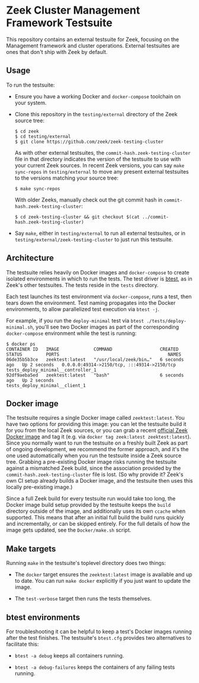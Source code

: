 Zeek Cluster Management Framework Testsuite
===========================================

This repository contains an external testsuite for Zeek, focusing on the
Management framework and cluster operations. External testsuites are ones that
don't ship with Zeek by default.

Usage
-----

To run the testsuite:

- Ensure you have a working Docker and `docker-compose` toolchain on your system.

- Clone this repository in the `testing/external` directory of the Zeek source
  tree:

      $ cd zeek
      $ cd testing/external
      $ git clone https://github.com/zeek/zeek-testing-cluster

  As with other external testsuites, the `commit-hash.zeek-testing-cluster` file
  in that directory indicates the version of the testsuite to use with your
  current Zeek sources. In recent Zeek versions, you can say `make sync-repos`
  in `testing/external` to move any present external testsuites to the versions
  matching your source tree:

      $ make sync-repos

  With older Zeeks, manually check out the git commit hash in
  `commit-hash.zeek-testing-cluster`:

      $ cd zeek-testing-cluster && git checkout $(cat ../commit-hash.zeek-testing-cluster)

- Say `make`, either in `testing/external` to run all external testsuites, or in
  `testing/external/zeek-testing-cluster` to just run this testsuite.

Architecture
------------

The testsuite relies heavily on Docker images and `docker-compose` to create
isolated environments in which to run the tests. The test driver is
[btest](https://github.com/zeek/btest), as in Zeek's other testsuites. The tests
reside in the `tests` directory.

Each test launches its test environment via `docker-compose`, runs a test, then
tears down the environment. Test naming propagates into the Docker environments,
to allow parallelized test execution via `btest -j`.

For example, if you run the `deploy-minimal` test via `btest
./tests/deploy-minimal.sh`, you'll see two Docker images as part of the
corresponding `docker-compose` environment while the test is running:

    $ docker ps
    CONTAINER ID   IMAGE             COMMAND                  CREATED         STATUS         PORTS                                         NAMES
    06de35b5b3ce   zeektest:latest   "/usr/local/zeek/bin…"   6 seconds ago   Up 2 seconds   0.0.0.0:49314->2150/tcp, :::49314->2150/tcp   tests_deploy_minimal__controller_1
    92df9aeba5ed   zeektest:latest   "bash"                   6 seconds ago   Up 2 seconds                                                 tests_deploy_minimal__client_1

Docker image
------------

The testsuite requires a single Docker image called `zeektest:latest`. You have
two options for providing this image: you can let the testsuite build it for you
from the local Zeek sources, or you can grab a recent [official Zeek Docker
image](https://hub.docker.com/u/zeekurity) and tag it (e.g. via `docker tag
zeek:latest zeektest:latest`). Since you normally want to run the testsuite on a
freshly built Zeek as part of ongoing development, we recommend the former
approach, and it's the one used automatically when you run the testsuite inside
a Zeek source tree. Grabbing a pre-existing Docker image risks running the
testsuite against a mismatched Zeek build, since the association provided by the
`commit-hash.zeek-testing-cluster` file is lost. (So why provide it? Zeek's own
CI setup already builds a Docker image, and the testsuite then uses this locally
pre-existing image.)

Since a full Zeek build for every testsuite run would take too long, the Docker
image build setup provided by the testsuite keeps the `build` directory outside
of the image, and additionally uses its own `ccache` when supported. This means
that after an initial full build the build runs quickly and incrementally, or
can be skipped entirely. For the full details of how the image gets updated, see
the `Docker/make.sh` script.

Make targets
------------

Running `make` in the testsuite's toplevel directory does two things:

- The `docker` target ensures the `zeektest:latest` image is available and up to
  date. You can run `make docker` explicitly if you just want to update the image.

- The `test-verbose` target then runs the tests themselves.

btest environments
------------------

For troubleshooting it can be helpful to keep a test's Docker images running
after the test finishes. The testsuite's `btest.cfg` provides two alternatives
to facilitate this:

- `btest -a debug` keeps all containers running.

- `btest -a debug-failures` keeps the containers of any failing tests running.
